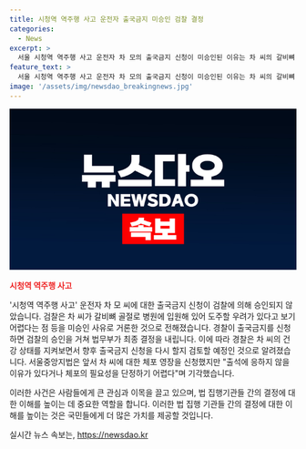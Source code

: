 ```yaml
---
title: 시청역 역주행 사고 운전자 출국금지 미승인 검찰 결정
categories:
  - News
excerpt: >
  서울 시청역 역주행 사고 운전자 차 모의 출국금지 신청이 미승인된 이유는 차 씨의 갈비뼈 골절로 인한 병원 입원으로 도주 우려가 없어 보인다는 것이었다. 경찰은 건강 상태를 계속 지켜보며 나중에 다시 출국금지를 신청할 예정이라고 밝혀졌으며, 이에 앞서 체포 영장 또한 기각된 바 있다.
feature_text: >
  서울 시청역 역주행 사고 운전자 차 모의 출국금지 신청이 미승인된 이유는 차 씨의 갈비뼈 골절로 인한 병원 입원으로 도주 우려가 없어 보인다는 것이었다. 경찰은 건강 상태를 계속 지켜보며 나중에 다시 출국금지를 신청할 예정이라고 밝혀졌으며, 이에 앞서 체포 영장 또한 기각된 바 있다.
image: '/assets/img/newsdao_breakingnews.jpg'
---
```


<p><img src="/assets/img/newsdao_breakingnews.jpg" alt="ranknews 속보" /></p>

<p><b><span style="color: #ee2323;">시청역 역주행 사고</span></b></p>

<p>'시청역 역주행 사고' 운전자 차 모 씨에 대한 출국금지 신청이 검찰에 의해 승인되지 않았습니다. 검찰은 차 씨가 갈비뼈 골절로 병원에 입원해 있어 도주할 우려가 있다고 보기 어렵다는 점 등을 미승인 사유로 거론한 것으로 전해졌습니다. 경찰이 출국금지를 신청하면 검찰의 승인을 거쳐 법무부가 최종 결정을 내립니다. 이에 따라 경찰은 차 씨의 건강 상태를 지켜보면서 향후 출국금지 신청을 다시 할지 검토할 예정인 것으로 알려졌습니다. 서울중앙지법은 앞서 차 씨에 대한 체포 영장을 신청했지만 "출석에 응하지 않을 이유가 있다거나 체포의 필요성을 단정하기 어렵다"며 기각했습니다.</p>

<p>이러한 사건은 사람들에게 큰 관심과 이목을 끌고 있으며, 법 집행기관들 간의 결정에 대한 이해를 높이는 데 중요한 역할을 합니다. 이러한 법 집행 기관들 간의 결정에 대한 이해를 높이는 것은 국민들에게 더 많은 가치를 제공할 것입니다.</p>
실시간 뉴스 속보는, <a href="https://newsdao.kr" rel="dofollow">https://newsdao.kr</a>


